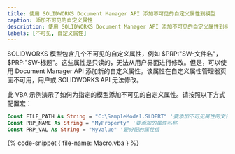 ```yaml
---
title: 使用 SOLIDWORKS Document Manager API 添加不可见的自定义属性到模型
caption: 添加不可见的自定义属性
description: 使用 SOLIDWORKS Document Manager API 添加不可见的自定义属性到模型的 VBA 宏
labels: [不可见, 自定义属性]
---
```

SOLIDWORKS 模型包含几个不可见的自定义属性，例如 $PRP:"SW-文件名"，$PRP:"SW-标题"。这些属性是只读的，无法从用户界面进行修改。但是，可以使用 Document Manager API 添加新的自定义属性。该属性在自定义属性管理器页面不可用，用户或 SOLIDWORKS API 无法修改。

此 VBA 示例演示了如何为指定的模型添加不可见的自定义属性。请按照以下方式配置宏：

~~~ vb
Const FILE_PATH As String = "C:\SampleModel.SLDPRT" '要添加不可见属性的文件的完整路径
Const PRP_NAME As String = "MyProperty" '要添加的属性名称
Const PRP_VAL As String = "MyValue" '要分配的属性值
~~~

{% code-snippet { file-name: Macro.vba } %}